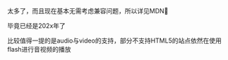 <!--
 * @Author: xxxafu
 * @Date: 2022-03-14 09:42:14
 * @LastEditTime: 2022-03-14 10:23:51
 * @LastEditors: xxxafu
 * @Description: 
 * @FilePath: \study\HTML\HTML5新特性.md
-->

太多了，而且现在基本无需考虑兼容问题，所以详见MDN🤣

毕竟已经是202x年了

比较值得一提的是audio与video的支持，部分不支持HTML5的站点依然在使用flash进行音视频的播放